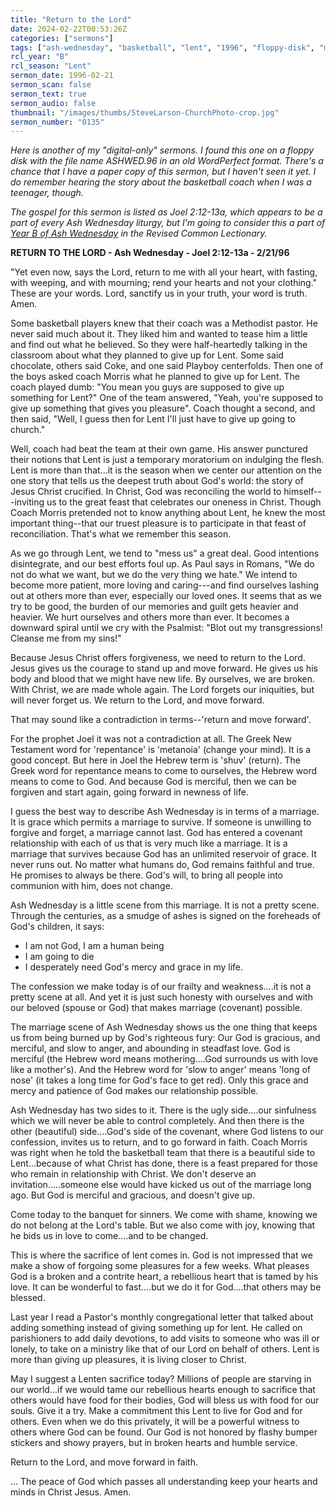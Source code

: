```yaml
---
title: "Return to the Lord"
date: 2024-02-22T00:53:26Z
categories: ["sermons"]
tags: ["ash-wednesday", "basketball", "lent", "1996", "floppy-disk", "metanoia", "shuv"]
rcl_year: "B"
rcl_season: "Lent"
sermon_date: 1996-02-21
sermon_scan: false
sermon_text: true
sermon_audio: false
thumbnail: "/images/thumbs/SteveLarson-ChurchPhoto-crop.jpg"
sermon_number: "0135"
---
```


_Here is another of my "digital-only" sermons. I found this one on a floppy disk with the file name ASHWED.96 in an old WordPerfect format. There's a chance that I have a paper copy of this sermon, but I haven't seen it yet. I do remember hearing the story about the basketball coach when I was a teenager, though._

<!--more-->

_The gospel for this sermon is listed as Joel 2:12-13a, which appears to be a part of every Ash Wednesday liturgy, but I'm going to consider this a part of [Year B of Ash Wednesday](https://lectionary.library.vanderbilt.edu/texts/?y=382&z=l&d=24) in the Revised Common Lectionary._

**RETURN TO THE LORD - Ash Wednesday - Joel 2:12-13a - 2/21/96**
                        
"Yet even now, says the Lord, return to me with all your heart, with fasting, with weeping, and with mourning; rend your hearts and not your clothing."  These are your words.  Lord, sanctify us in your truth, your word is truth. Amen.

 Some basketball players knew that their coach was a Methodist pastor. He never said much about it.  They liked him and wanted to tease him a little and find out what he believed.  So they were half-heartedly talking in the classroom about what they planned to give up for Lent.  Some said chocolate, others said Coke, and one said Playboy centerfolds.  Then one of the boys asked coach Morris what he planned to give up for Lent.  The coach played dumb: "You mean you guys are supposed to give up something for Lent?"  One of the team answered, "Yeah, you're supposed to give up something that gives you pleasure".  Coach thought a second, and then said, "Well, I guess then for Lent I'll just have to give up going to church."

 Well, coach had beat the team at their own game.  His answer punctured their notions that Lent is just a temporary moratorium on indulging the flesh.  Lent is more than that...it is the season when we center our attention on the one story that tells us the deepest truth about God's world: the story of Jesus Christ crucified.  In Christ, God was reconciling the world to himself---inviting us to the great feast that celebrates our oneness in Christ.  Though Coach Morris pretended not to know anything about Lent, he knew the most important thing--that our truest pleasure is to participate in that feast of reconciliation.  That's what we remember this season.

 As we go through Lent, we tend to "mess us" a great deal.  Good intentions disintegrate, and our best efforts foul up.  As Paul says in Romans, "We do not do what we want, but we do the very thing we hate."  We intend to become more patient, more loving and caring---and find ourselves lashing out at others more than ever, especially our loved ones.  It seems that as we try to be good, the burden of our memories and guilt gets heavier and heavier.  We hurt ourselves and others more than ever.  It becomes a downward spiral until we cry with the Psalmist: "Blot out my transgressions!  Cleanse me from my sins!"

 Because Jesus Christ offers forgiveness, we need to return to the Lord.  Jesus gives us the courage to stand up and move forward.  He gives us his body and blood that we might have new life.  By ourselves, we are broken.  With Christ, we are made whole again.  The Lord forgets our iniquities, but will never forget us.  We return to the Lord, and move forward.

That may sound like a contradiction in terms--'return and move forward'.

For the prophet Joel it was not a contradiction at all.  The Greek New Testament word for 'repentance' is 'metanoia' (change your mind). It is a good concept.  But here in Joel the Hebrew term is 'shuv' (return).  The Greek word for repentance means to come to ourselves, the Hebrew word means to come to God.  And because God is merciful, then we can be forgiven and start again, going forward in newness of life.

I guess the best way to describe Ash Wednesday is in terms of a marriage.  It is grace which permits a marriage to survive.  If someone is unwilling to forgive and forget, a marriage cannot last.  God has entered a covenant relationship with each of us that is very much like a marriage.  It is a marriage that survives because God has an unlimited reservoir of grace.  It never runs out.  No matter what humans do, God remains faithful and true.  He promises to always be there.  God's will, to bring all people into communion with him, does not change.

Ash Wednesday is a little scene from this marriage.  It is not a pretty scene.  Through the centuries, as a smudge of ashes is signed on the foreheads of God's children, it says:
- I am not God, I am a human being
- I am going to die
- I desperately need God's mercy and grace in my life.

The confession we make today is of our frailty and weakness....it is not a pretty scene at all.  And yet it is just such honesty with ourselves and with our beloved (spouse or God) that makes marriage (covenant) possible.

The marriage scene of Ash Wednesday shows us the one thing that keeps us from being burned up by God's righteous fury:  Our God is gracious, and merciful, and slow to anger, and abounding in steadfast love.  God is merciful (the Hebrew word means mothering....God surrounds us with love like a mother's).  And the Hebrew word for 'slow to anger' means 'long of nose' (it takes a long time for God's face to get red).  Only this grace and mercy and patience of God makes our relationship possible.

Ash Wednesday has two sides to it.  There is the ugly side....our sinfulness which we will never be able to control completely.  And then there is the other (beautiful) side....God's side of the covenant, where God listens to our confession, invites us to return, and to go forward in faith.  Coach Morris was right when he told the basketball team that there is a beautiful side to Lent...because of what Christ has done, there is a feast prepared for those who remain in relationship with Christ.  We don't deserve an invitation.....someone else would have kicked us out of the marriage long ago.  But God is merciful and gracious, and doesn't give up.

Come today to the banquet for sinners.  We come with shame, knowing we do not belong at the Lord's table.  But we also come with joy, knowing that he bids us in love to come....and to be changed.

This is where the sacrifice of lent comes in.  God is not impressed that we make a show of forgoing some pleasures for a few weeks.  What pleases God is a broken and a contrite heart, a rebellious heart that is tamed by his love.  It can be wonderful to fast....but we do it for God....that others may be blessed.

Last year I read a Pastor's monthly congregational letter that talked about adding something instead of giving something up for lent.  He called on parishioners to add daily devotions, to add visits to someone who was ill or lonely, to take on a ministry like that of our Lord on behalf of others.  Lent is more than giving up pleasures, it is living closer to Christ.

May I suggest a Lenten sacrifice today?  Millions of people are starving in our world...if we would tame our rebellious hearts enough to sacrifice that others would have food for their bodies, God will bless us with food for our souls.  Give it a try.  Make a commitment this Lent to live for God and for others.  Even when we do this privately, it will be a powerful witness to others where God can be found.  Our God is not honored by flashy bumper stickers and showy prayers, but in broken hearts and humble service.

Return to the Lord, and move forward in faith.

... The peace of God which passes all understanding keep your hearts and minds in Christ Jesus. Amen.